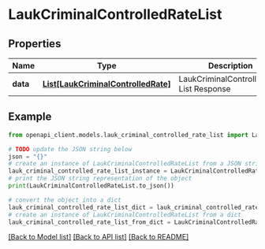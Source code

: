 # LaukCriminalControlledRateList


## Properties

Name | Type | Description | Notes
------------ | ------------- | ------------- | -------------
**data** | [**List[LaukCriminalControlledRate]**](LaukCriminalControlledRate.md) | LaukCriminalControlledRate List Response | 

## Example

```python
from openapi_client.models.lauk_criminal_controlled_rate_list import LaukCriminalControlledRateList

# TODO update the JSON string below
json = "{}"
# create an instance of LaukCriminalControlledRateList from a JSON string
lauk_criminal_controlled_rate_list_instance = LaukCriminalControlledRateList.from_json(json)
# print the JSON string representation of the object
print(LaukCriminalControlledRateList.to_json())

# convert the object into a dict
lauk_criminal_controlled_rate_list_dict = lauk_criminal_controlled_rate_list_instance.to_dict()
# create an instance of LaukCriminalControlledRateList from a dict
lauk_criminal_controlled_rate_list_from_dict = LaukCriminalControlledRateList.from_dict(lauk_criminal_controlled_rate_list_dict)
```
[[Back to Model list]](../README.md#documentation-for-models) [[Back to API list]](../README.md#documentation-for-api-endpoints) [[Back to README]](../README.md)


